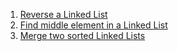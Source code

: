1. [Reverse a Linked List](https://leetcode.com/problems/reverse-linked-list/)
2. [Find middle element in a Linked List](https://leetcode.com/problems/middle-of-the-linked-list/submissions/)
3. [Merge two sorted Linked Lists](https://leetcode.com/problems/merge-two-sorted-lists/submissions/)
